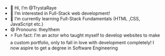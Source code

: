 - 👋 Hi, I’m @TrystaRaye
- 👀 I’m interested in Full-Stack web development!
- 🌱 I’m currently learning Full-Stack Fundamentals (HTML ,CSS, JavaScript etc.)
- 😄 Pronouns: they/them
- ⚡ Fun fact: I'm an actor who taught myself to develop websites to make a custom portfolio, only to fall in love with development completely! I now aspire to get a degree in Software Engineering


